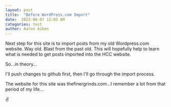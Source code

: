```yaml
---
layout: post
title:  "Before WordPress.com Import"
date:  2023-08-07 12:03 AM
categories: test
author: Aaron Aiken
---
```

Next step for this site is to import posts from my old Wordpress.com website. Way old. Blast from the past old. This will hopefully help to learn what is needed to get posts imported into the HCC website. 

So...in theory...

I'll push changes to github first, then I'll go through the import process. 

The website for this site was thefinergrinds.com...I remember a lot from that period of my life...

✌️